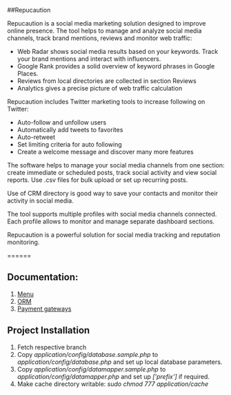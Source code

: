 ##Repucaution

Repucaution is a social media marketing solution designed to improve online presence. The tool helps to manage and analyze social media channels, track brand mentions, reviews and monitor web traffic:

-	Web Radar shows social media results based on your keywords. Track your brand mentions and interact with influencers. 
-	Google Rank provides a solid overview of keyword phrases in Google Places. 
-	Reviews from local directories are collected in section Reviews
-	Analytics gives a precise picture of web traffic calculation

Repucaution includes Twitter marketing tools to increase following on Twitter: 

-	Auto-follow and unfollow users
-	Automatically add tweets to favorites
-	Auto-retweet
-	Set limiting criteria for auto following
-	Create a welcome message and discover many more features

The software helps to manage your social media channels from one section: create immediate or scheduled posts, track social activity and view social reports. Use .csv files for bulk upload or set up recurring posts. 

Use of CRM directory is good way to save your contacts and monitor their activity in social media. 

The tool supports multiple profiles with social media channels connected. Each profile allows to monitor and manage separate dashboard sections. 

Repucaution is a powerful solution for social media tracking and reputation monitoring. 

======

## Documentation:
1. [Menu](doc/menu/menu.md)
2. [ORM](doc/orm/datamapper.md)
3. [Payment gateways](doc/payment/gateways.md)

## Project Installation
1. Fetch respective branch
2. Copy *application/config/database.sample.php* to *application/config/database.php* and set up local database parameters.
3. Copy *application/config/datamapper.sample.php* to *application/config/datamapper.php* and set up *['prefix']* if required.
4. Make cache directory writable: *sudo chmod 777 application/cache*
